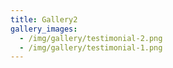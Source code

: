 ```yaml
---
title: Gallery2
gallery_images:
  - /img/gallery/testimonial-2.png
  - /img/gallery/testimonial-1.png
---
```

